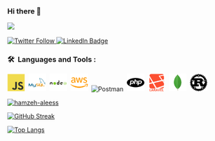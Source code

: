 ### Hi there 👋
<picture>
  <source media="(prefers-color-scheme: dark)" srcset="https://lh3.googleusercontent.com/3Njdo_J5TvvFDWqu1h1gMQtj1O_saeD5_dTOrXj0ORDnxFATK7mp_b-ZPKt86BBKCkjBLKsxK6vjYLBW_KRgzxRUhs-2A_rgjSkAe2IoCZxWkyVdIdUh9tq1b0UvKp6ycPJ9Puau9CG2CnRU2UKQZ8izsitEqNwEoLoJrAcV9aHxIrIBV47Wi_DOnMx2ZxXbn1GGGT4HQSRvu0nQx8Q45NlWusH7WRlimPMtGruVdT56YISFjrwgVpCUlNuL7KEkUegJElagwBlxhnrJV7xhze2TXPg8sV7iUDhcSI3nHx6v3cQMcfCjx7noisxP1qHd2uvWoYOJefgQsGl_JiV0gFE4yMPYdtbK34qtzutvmCA0Zs31y_16BACYYUv7kR0ShzX1vHQ6Rpuqm4YPddUaXBhxIIW56cYnK17a5DeabFRsTwgKnXgQv4nUbLtd0NgEO0xKVt3EShHcgvH2fWudYT1t--qXE5WjMtMDqECnVI_sALHnffAvXF54JL9-G3C5_HkDkiY_aVvY-4FNQzy0bchDsrKeJOigHChYYYfP262OAsNsB_bR7jysHqwPNaaI0vz6swnWVaEOWCR9dvFTDHMJvc8i0Cax2SKmKxwD0Lx2p3iE-yyXHY0J_1T5-fc3UEjWMTvLT91XJ0zN9Vb8dn_ps05MIawmIsaHOpj7Si_xe6lGVr6zpKPHTKy7UjlRPPOVCyvLzX9HWDb1tsmdBpZ2oeXyNAOd7LKTEWYMU9MtMl5H8-4OxGzJ096G-LPJmy6xVOnr66LQY_2329diNQ-QVAwUCf3jUQQAleSZlHK4wrUU_fQt47ar-9e_DIkdOmNdAQ0fG42DK0m1OkfIfl305WC0OOOlMriznd2T9m_WLUmYFLn_NYth26aPDt_9tz6WHG4U8G-mxWFpkNGrZIHeMd-avga_hycdtoZ94TOQePMRk85k5tA4XZI5FmBdtEyuu_SKPECn8Eohoelarw=s328-no?authuser=0">
  <img  src="https://lh3.googleusercontent.com/3Njdo_J5TvvFDWqu1h1gMQtj1O_saeD5_dTOrXj0ORDnxFATK7mp_b-ZPKt86BBKCkjBLKsxK6vjYLBW_KRgzxRUhs-2A_rgjSkAe2IoCZxWkyVdIdUh9tq1b0UvKp6ycPJ9Puau9CG2CnRU2UKQZ8izsitEqNwEoLoJrAcV9aHxIrIBV47Wi_DOnMx2ZxXbn1GGGT4HQSRvu0nQx8Q45NlWusH7WRlimPMtGruVdT56YISFjrwgVpCUlNuL7KEkUegJElagwBlxhnrJV7xhze2TXPg8sV7iUDhcSI3nHx6v3cQMcfCjx7noisxP1qHd2uvWoYOJefgQsGl_JiV0gFE4yMPYdtbK34qtzutvmCA0Zs31y_16BACYYUv7kR0ShzX1vHQ6Rpuqm4YPddUaXBhxIIW56cYnK17a5DeabFRsTwgKnXgQv4nUbLtd0NgEO0xKVt3EShHcgvH2fWudYT1t--qXE5WjMtMDqECnVI_sALHnffAvXF54JL9-G3C5_HkDkiY_aVvY-4FNQzy0bchDsrKeJOigHChYYYfP262OAsNsB_bR7jysHqwPNaaI0vz6swnWVaEOWCR9dvFTDHMJvc8i0Cax2SKmKxwD0Lx2p3iE-yyXHY0J_1T5-fc3UEjWMTvLT91XJ0zN9Vb8dn_ps05MIawmIsaHOpj7Si_xe6lGVr6zpKPHTKy7UjlRPPOVCyvLzX9HWDb1tsmdBpZ2oeXyNAOd7LKTEWYMU9MtMl5H8-4OxGzJ096G-LPJmy6xVOnr66LQY_2329diNQ-QVAwUCf3jUQQAleSZlHK4wrUU_fQt47ar-9e_DIkdOmNdAQ0fG42DK0m1OkfIfl305WC0OOOlMriznd2T9m_WLUmYFLn_NYth26aPDt_9tz6WHG4U8G-mxWFpkNGrZIHeMd-avga_hycdtoZ94TOQePMRk85k5tA4XZI5FmBdtEyuu_SKPECn8Eohoelarw=s328-no?authuser=0">
</picture>
<p>
  <a href="https://twitter.com/HamzehAhmad">
    <img alt="Twitter Follow" src="https://img.shields.io/twitter/follow/HamzehAhmad?style=for-the-badge">
  </a>
    <a href="https://www.linkedin.com/in/hamzeh-aleess"><img src="https://img.shields.io/badge/LinkedIn-blue?style=for-the-badge&logo=linkedin&logoColor=white" alt="LinkedIn Badge"></a>
  </a>
</p>

### 🛠 &nbsp;Languages and Tools :

<p>
<img src="https://github.com/devicons/devicon/blob/master/icons/javascript/javascript-original.svg" title="JavaScript" alt="JavaScript" width="40" height="40"/>&nbsp;
<img src="https://github.com/devicons/devicon/blob/master/icons/mysql/mysql-original-wordmark.svg" title="MySQL"  alt="MySQL" width="40" height="40"/>&nbsp;
<img src="https://github.com/devicons/devicon/blob/master/icons/nodejs/nodejs-original-wordmark.svg" title="NodeJS" alt="NodeJS" width="40" height="40"/>&nbsp;
<img src="https://github.com/devicons/devicon/blob/master/icons/amazonwebservices/amazonwebservices-plain-wordmark.svg" title="AWS" alt="AWS" width="40" height="40"/>&nbsp;
<img src="https://www.vectorlogo.zone/logos/getpostman/getpostman-icon.svg" title="Postman"  alt="Postman" width="40" height="40"/>&nbsp;
<img src="https://github.com/devicons/devicon/blob/master/icons/php/php-plain.svg" title="php" **alt="php" width="40" height="40"/>&nbsp;
  <img src="https://github.com/devicons/devicon/blob/master/icons/laravel/laravel-plain-wordmark.svg" title="laravel" **alt="laravel" width="40" height="40"/>&nbsp;
  <img src="https://github.com/devicons/devicon/blob/master/icons/mongodb/mongodb-original.svg" title="Mongo" **alt="Mongo" width="40" height="40"/>&nbsp;
  <img src="https://github.com/devicons/devicon/blob/master/icons/rust/rust-plain.svg" title="Rust" **alt="Rust" width="40" height="40"/>&nbsp;
</p>

[![hamzeh-aleess](https://github-readme-stats.vercel.app/api?username=hamzeh-aleess&show_icons=true&theme=tokyonight&hide_border=true)](https://github.com/hamzeh-aleess/hamzeh-aleess)

<!-- [![Top Langs](https://github-readme-stats.vercel.app/api/top-langs/?username=hamzeh-aleess&layout=compact)](https://github.com/hamzeh-aleess/github-readme-stats) -->

[![GitHub Streak](https://streak-stats.demolab.com?user=hamzeh-aleess&theme=dark&hide_border=true&mode=weekly&type=png)](https://git.io/streak-stats)

[![Top Langs](https://github-readme-stats.vercel.app/api/top-langs/?username=hamzeh-aleess&layout=compact)](https://github.com/hamzeh-aleess/hamzeh-aleess)
